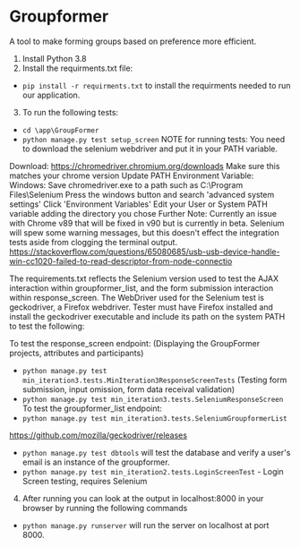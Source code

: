# Groupformer
A tool to make forming groups based on preference more efficient.

1.  Install Python 3.8  
2.  Install the requirments.txt file:
   - `pip install -r requirments.txt` to install the requirments needed to run our application. 

3. To run the following tests: 
 - `cd \app\GroupFormer`
 - `python manage.py test setup_screen`
 NOTE for running tests: You need to download the selenium webdriver and put it in your PATH variable.

 Download: https://chromedriver.chromium.org/downloads
 Make sure this matches your chrome version
 Update PATH Environment Variable:
 Windows:
 Save chromedriver.exe to a path such as C:\Program Files\Selenium
 Press the windows button and search 'advanced system settings'
 Click 'Environment Variables'
 Edit your User or System PATH variable adding the directory you chose
 Further Note: Currently an issue with Chrome v89 that will be fixed in v90 but is currently in beta.
 Selenium will spew some warning messages, but this doesn't effect the integration tests aside from
 clogging the terminal output.
 https://stackoverflow.com/questions/65080685/usb-usb-device-handle-win-cc1020-failed-to-read-descriptor-from-node-connectio
 
 The requirements.txt reflects the Selenium version used to test the AJAX interaction within groupformer_list, and the form submission interaction within response_screen.
 The WebDriver used for the Selenium test is geckodriver, a Firefox webdriver.
 Tester must have Firefox installed and install the geckodriver executable and include its path on the system PATH to test the following:

 To test the response_screen endpoint:
 (Displaying the GroupFormer projects, attributes and participants)
 - `python manage.py test min_iteration3.tests.MinIteration3ResponseScreenTests`
 (Testing form submission, input omission, form data receival validation)
 - `python manage.py test min_iteration3.tests.SeleniumResponseScreen`
 To test the groupformer_list endpoint:
 - `python manage.py test min_iteration3.tests.SeleniumGroupformerList`

 https://github.com/mozilla/geckodriver/releases
 
 - `python manage.py test dbtools` will test the database and verify a user's email is an instance of the groupformer. 
 - `python manage.py test min_iteration2.tests.LoginScreenTest` - Login Screen testing, requires Selenium 
 
4. After running  you can look at the output in localhost:8000 in your browser by running the following commands 
 - `python manage.py runserver` will run the server on localhost at port 8000.
